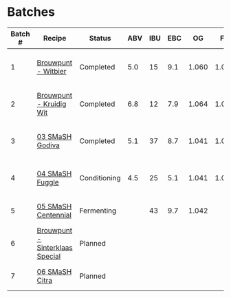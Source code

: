 # Batches

| Batch # | Recipe                                               | Status       | ABV | IBU | EBC | OG    | FG    | BJCP Style               | Type               |
|---------|------------------------------------------------------|--------------|-----|-----|-----|-------|-------|--------------------------|--------------------|
| 1       | [Brouwpunt - Witbier](batch_1/README.md)             | Completed    | 5.0 | 15  | 9.1 | 1.060 | 1.022 | 24A Witbier              | All Grain brew kit |
| 2       | [Brouwpunt - Kruidig Wit](batch_2/README.md)         | Completed    | 6.8 | 12  | 7.9 | 1.064 | 1.012 | 24A Witbier              | All Grain brew kit |
| 3       | [03 SMaSH Godiva](batch_3/README.md)                 | Completed    | 5.1 | 37  | 8.7 | 1.041 | 1.002 | 12A British Golden Ale   | All Grain          |
| 4       | [04 SMaSH Fuggle](batch_4/README.md)                 | Conditioning | 4.5 | 25  | 5.1 | 1.041 | 1.007 | 12A British Golden Ale   | All Grain          |
| 5       | [05 SMaSH Centennial](batch_5/README.md)             | Fermenting   |     | 43  | 9.7 | 1.042 |       | 18B American Pale Ale    | All Grain          |
| 6       | [Brouwpunt - Sinterklaas Special](batch_6/README.md) | Planned      |     |     |     |       |       | 30B Autumn Seasonal Beer | All Grain brew kit |
| 7       | [06 SMaSH Citra](batch_7/README.md)                  | Planned      |     |     |     |       |       | 18B American Pale Ale    | All Grain          |

